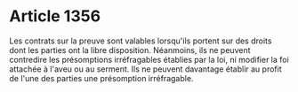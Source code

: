 # Article 1356

Les contrats sur la preuve sont valables lorsqu'ils portent sur des droits dont les parties ont la libre disposition. Néanmoins, ils ne peuvent contredire les présomptions irréfragables établies par la loi, ni modifier la foi attachée à l'aveu ou au serment. Ils ne peuvent davantage établir au profit de l'une des parties une présomption irréfragable.
